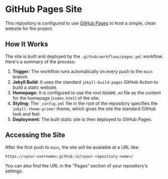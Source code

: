 # GitHub Pages Site

This repository is configured to use [GitHub Pages](https://pages.github.com/) to host a simple, clean website for the project.

## How It Works

The site is built and deployed by the `.github/workflows/pages.yml` workflow. Here's a summary of the process:

1.  **Trigger:** The workflow runs automatically on every push to the `main` branch.
2.  **Jekyll Build:** It uses the standard `jekyll-build-pages` GitHub Action to build a static website.
3.  **Homepage:** It is configured to use the root `README.md` file as the content for the homepage (`index.html`) of the site.
4.  **Styling:** The `_config.yml` file in the root of the repository specifies the `jekyll-theme-primer` theme, which gives the site the standard GitHub look and feel.
5.  **Deployment:** The built static site is then deployed to GitHub Pages.

## Accessing the Site

After the first push to `main`, the site will be available at a URL like:

`https://<your-username>.github.io/<your-repository-name>/`

You can also find the URL in the "Pages" section of your repository's settings.
